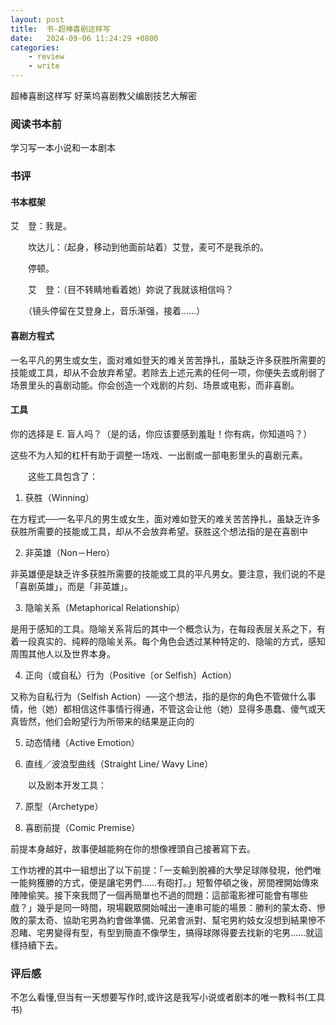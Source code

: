 ```yaml
---
layout: post
title:  书-超棒喜剧这样写
date:   2024-09-06 11:24:29 +0800
categories: 
    - review 
    - write
---
```


超棒喜剧这样写 好莱坞喜剧教父编剧技艺大解密

### 阅读书本前

学习写一本小说和一本剧本

### 书评

#### 书本框架

艾　登：我是。

　　坎达儿：（起身，移动到他面前站着）艾登，麦可不是我杀的。

　　停顿。

　　艾　登：（目不转睛地看着她）妳说了我就该相信吗？

　　（镜头停留在艾登身上，音乐渐强，接着……）

#### 喜剧方程式

一名平凡的男生或女生，面对难如登天的难关苦苦挣扎，虽缺乏许多获胜所需要的技能或工具，却从不会放弃希望。若除去上述元素的任何一项，你便失去或削弱了场景里头的喜剧动能。你会创造一个戏剧的片刻、场景或电影，而非喜剧。

#### 工具

你的选择是 E. 盲人吗？（是的话，你应该要感到羞耻！你有病，你知道吗？）

这些不为人知的杠杆有助于调整一场戏、一出剧或一部电影里头的喜剧元素。

　　这些工具包含了：

1. 获胜（Winning）

在方程式──一名平凡的男生或女生，面对难如登天的难关苦苦挣扎，虽缺乏许多获胜所需要的技能或工具，却从不会放弃希望。获胜这个想法指的是在喜剧中

2. 非英雄（Non－Hero） 

非英雄便是缺乏许多获胜所需要的技能或工具的平凡男女。要注意，我们说的不是「喜剧英雄」，而是「非英雄」。

3. 隐喻关系（Metaphorical Relationship）

是用于感知的工具。隐喻关系背后的其中一个概念认为，在每段表层关系之下，有着一段真实的、纯粹的隐喻关系。每个角色会透过某种特定的、隐喻的方式，感知周围其他人以及世界本身。

4. 正向（或自私）行为（Positive〔or Selfish〕Action）

又称为自私行为（Selfish Action）──这个想法，指的是你的角色不管做什么事情，他（她）都相信这件事情行得通，不管这会让他（她）显得多愚蠢、傻气或天真皆然，他们会盼望行为所带来的结果是正向的

5. 动态情绪（Active Emotion）

6. 直线／波浪型曲线（Straight Line/ Wavy Line）

　　以及剧本开发工具：

7. 原型（Archetype）

8. 喜剧前提（Comic Premise）

前提本身越好，故事便越能夠在你的想像裡頭自己接著寫下去。

工作坊裡的其中一組想出了以下前提：「一支輸到脫褲的大學足球隊發現，他們唯一能夠獲勝的方式，便是讓宅男們……有砲打。」短暫停頓之後，房間裡開始傳來陣陣偷笑。接下來我問了一個再簡單也不過的問題：這部電影裡可能會有哪些戲？」幾乎是同一時間，現場觀眾開始喊出一連串可能的場景：勝利的蒙太奇、慘敗的蒙太奇、協助宅男為約會做準備、兄弟會派對、幫宅男約妓女沒想到結果慘不忍睹、宅男變得有型，有型到簡直不像學生，搞得球隊得要去找新的宅男……就這樣持續下去。

### 评后感

不怎么看懂,但当有一天想要写作时,或许这是我写小说或者剧本的唯一教科书(工具书)